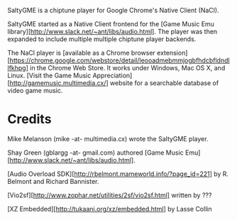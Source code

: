 SaltyGME is a chiptune player for Google Chrome's Native Client (NaCl).

SaltyGME started as a Native Client frontend for the
[Game Music Emu library][http://www.slack.net/~ant/libs/audio.html]. The 
player was then expanded to include multiple multiple chiptune
player backends.

The NaCl player is [available as a Chrome browser extension][https://chrome.google.com/webstore/detail/leooadmebmmjogbfhdcbfldndllfkhpg] in the Chrome Web Store.
It works under Windows, Mac OS X, and Linux. [Visit the Game Music Appreciation][http://gamemusic.multimedia.cx/]
website for a searchable database of video game music.

# Credits
Mike Melanson (mike -at- multimedia.cx) wrote the SaltyGME player.

Shay Green (gblargg -at- gmail.com) authored [Game Music Emu][http://www.slack.net/~ant/libs/audio.html].

[Audio Overload SDK][http://rbelmont.mameworld.info/?page_id=221] by R. Belmont and Richard Bannister.

[Vio2sf][http://www.zophar.net/utilities/2sf/vio2sf.html] written by ???

[XZ Embedded][http://tukaani.org/xz/embedded.html] by Lasse Collin
